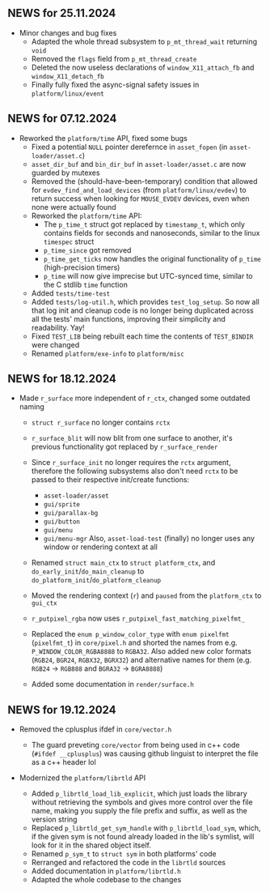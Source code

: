 ## NEWS for 25.11.2024
* Minor changes and bug fixes
    * Adapted the whole thread subsystem to `p_mt_thread_wait` returning `void`
    * Removed the `flags` field from `p_mt_thread_create`
    * Deleted the now useless declarations of `window_X11_attach_fb` and `window_X11_detach_fb`
    * Finally fully fixed the async-signal safety issues in `platform/linux/event`

## NEWS for 07.12.2024
* Reworked the `platform/time` API, fixed some bugs
    * Fixed a potential `NULL` pointer derefernce in `asset_fopen` (in `asset-loader/asset.c`)
    * `asset_dir_buf` and `bin_dir_buf` in `asset-loader/asset.c` are now guarded by mutexes
    * Removed the (should-have-been-temporary) condition that allowed for `evdev_find_and_load_devices`
        (from `platform/linux/evdev`) to return success when looking for `MOUSE_EVDEV` devices,
        even when none were actually found
    * Reworked the `platform/time` API:
        * The `p_time_t` struct got replaced by `timestamp_t`, which only contains fields
            for seconds and nanoseconds, similar to the linux `timespec` struct
        * `p_time_since` got removed
        * `p_time_get_ticks` now handles the original functionality of `p_time` (high-precision timers)
        * `p_time` will now give imprecise but UTC-synced time, similar to the C stdlib `time` function
    * Added `tests/time-test`
    * Added `tests/log-util.h`, which provides `test_log_setup`.
        So now all that log init and cleanup code is no longer being duplicated across
        all the tests' main functions, improving their simplicity and readability.
        Yay!
    * Fixed `TEST_LIB` being rebuilt each time the contents of `TEST_BINDIR` were changed
    * Renamed `platform/exe-info` to `platform/misc`

## NEWS for 18.12.2024
* Made `r_surface` more independent of `r_ctx`, changed some outdated naming
    * `struct r_surface` no longer contains `rctx`
    * `r_surface_blit` will now blit from one surface to another,
        it's previous functionality got replaced by `r_surface_render`
    * Since `r_surface_init` no longer requires the `rctx` argument,
        therefore the following subsystems also don't need `rctx`
        to be passed to their respective init/create functions:
        * `asset-loader/asset`
        * `gui/sprite`
        * `gui/parallax-bg`
        * `gui/button`
        * `gui/menu`
        * `gui/menu-mgr`
        Also, `asset-load-test` (finally) no longer uses any window or rendering context at all

    * Renamed `struct main_ctx` to `struct platform_ctx`,
        and `do_early_init`/`do_main_cleanup` to `do_platform_init`/`do_platform_cleanup`
    * Moved the rendering context (`r`) and `paused` from the `platform_ctx` to `gui_ctx`
    * `r_putpixel_rgba` now uses `r_putpixel_fast_matching_pixelfmt_`
    * Replaced the `enum p_window_color_type` with `enum pixelfmt` (`pixelfmt_t`) in `core/pixel.h`
        and shorted the names from e.g. `P_WINDOW_COLOR_RGBA8888` to `RGBA32`.
        Also added new color formats (`RGB24`, `BGR24`, `RGBX32`, `BGRX32`)
        and alternative names for them (e.g. `RGB24` -> `RGB888` and `BGRA32` -> `BGRA8888`)
    * Added some documentation in `render/surface.h`

## NEWS for 19.12.2024

* Removed the cplusplus ifdef in `core/vector.h`
    * The guard preveting `core/vector` from being used in c++ code (`#ifdef __cplusplus`) was causing github linguist to interpret the file as a c++ header lol

* Modernized the `platform/librtld` API
    * Added `p_librtld_load_lib_explicit`, which just loads the library without retrieving the symbols
        and gives more control over the file name, making you supply the file prefix and suffix,
        as well as the version string
    * Replaced `p_librtld_get_sym_handle` with `p_librtld_load_sym`,
        which, if the given sym is not found already loaded in the lib's symlist,
        will look for it in the shared object itself.
    * Renamed `p_sym_t` to `struct sym` in both platforms' code
    * Rerranged and refactored the code in the `librtld` sources
    * Added documentation in `platform/librtld.h`
    * Adapted the whole codebase to the changes
